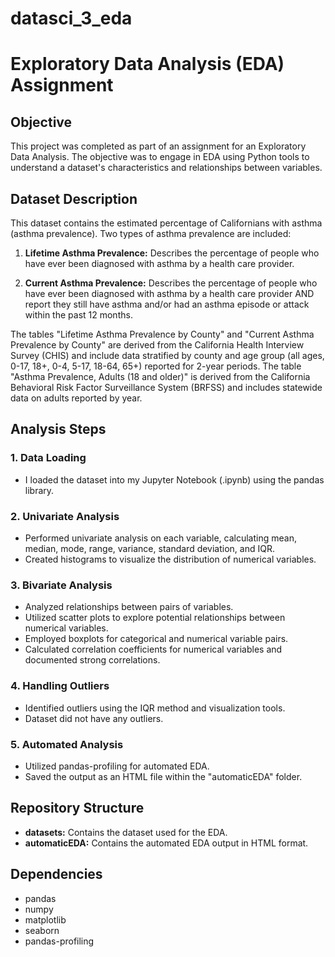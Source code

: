 # datasci_3_eda
# Exploratory Data Analysis (EDA) Assignment

## Objective
This project was completed as part of an assignment for an Exploratory Data Analysis. The objective was to engage in EDA using Python tools to understand a dataset's characteristics and relationships between variables.

## Dataset Description
This dataset contains the estimated percentage of Californians with asthma (asthma prevalence). Two types of asthma prevalence are included:

1. **Lifetime Asthma Prevalence:** Describes the percentage of people who have ever been diagnosed with asthma by a health care provider.

2. **Current Asthma Prevalence:** Describes the percentage of people who have ever been diagnosed with asthma by a health care provider AND report they still have asthma and/or had an asthma episode or attack within the past 12 months.

The tables "Lifetime Asthma Prevalence by County" and "Current Asthma Prevalence by County" are derived from the California Health Interview Survey (CHIS) and include data stratified by county and age group (all ages, 0-17, 18+, 0-4, 5-17, 18-64, 65+) reported for 2-year periods. The table "Asthma Prevalence, Adults (18 and older)" is derived from the California Behavioral Risk Factor Surveillance System (BRFSS) and includes statewide data on adults reported by year.

## Analysis Steps

### 1. Data Loading
- I loaded the dataset into my Jupyter Notebook (.ipynb) using the pandas library.

### 2. Univariate Analysis
- Performed univariate analysis on each variable, calculating mean, median, mode, range, variance, standard deviation, and IQR.
- Created histograms to visualize the distribution of numerical variables.

### 3. Bivariate Analysis
- Analyzed relationships between pairs of variables.
- Utilized scatter plots to explore potential relationships between numerical variables.
- Employed boxplots for categorical and numerical variable pairs.
- Calculated correlation coefficients for numerical variables and documented strong correlations.

### 4. Handling Outliers
- Identified outliers using the IQR method and visualization tools.
- Dataset did not have any outliers. 

### 5. Automated Analysis
- Utilized pandas-profiling for automated EDA.
- Saved the output as an HTML file within the "automaticEDA" folder.

## Repository Structure

- **datasets:** Contains the dataset used for the EDA.
- **automaticEDA:** Contains the automated EDA output in HTML format.

## Dependencies

- pandas
- numpy
- matplotlib
- seaborn
- pandas-profiling
